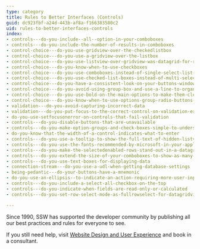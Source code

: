 ```yaml
---
type: category
title: Rules to Better Interfaces (Controls)
guid: dc923fbf-a24d-443b-af8a-f166383580c2
uid: rules-to-better-interfaces-controls
index:
- controls---do-you-include--all--option-in-your-comboboxes
- controls---do-you-include-the-number-of-results-in-comboboxes
- control-choice---do-you-use-gridview-over-the-checkedlistbox
- control-choice---do-you-use-a-gridview-over-the-listbox
- control-choice---do-you-use-listview-over-gridview-was-datagrid-for-readonly-windows-forms-only
- control-choice---do-you-know-when-to-use-checkboxes
- control-choice---do-you-use-comboboxes-instead-of-single-select-list-boxes
- control-choice---do-you-use-checked-list-boxes-instead-of-multi-select-list-boxes
- control-choice---do-you-have-a-consistent-look-on-your-buttons-windows-forms-only
- control-choice---do-you-avoid-using-group-box-and-use-a-line-to-organize-your-form
- control-choice---do-you-use-bold-on-the-main-options-to-make-them-clearer
- control-choice---do-you-know-when-to-use-options-group-radio-buttons-instead-of-combobox
- validation---do-you-avoid-capturing-incorrect-data
- validation---do-you-put-focus-to-the-correct-control-on-validation-error
- do-you-use-setfocusonerror-on-controls-that-fail-validation
- controls---do-you-disable-buttons-that-are-unavailable
- controls---do-you-make-option-groups-and-check-boxes-simple-to-understand
- do-you-know-that-the-width-of-a-control-indicates-what-to-enter
- controls---do-you-use-a-tooltip-to-show-the-full-text-of-hidden-listview-data
- controls---do-you-use-the-fonts-recommended-by-microsoft-in-your-application-windows-forms-only
- controls---do-you-make-the-selectedenabled-rows-stand-out-in-a-datagrid
- controls---do-you-extend-the-size-of-your-comboboxes-to-show-as-many-results-as-possible-windows-forms-only
- controls---do-you-use-text-boxes-for-displaying-data
- connection-stream---do-you-use-a-udl-when-getting-database-settings
- being-pedantic---do-your-buttons-have-a-mnemonic
- do-you-use-an-ellipsis--to-indicate-an-action-requiring-more-user-input
- controls---do-you-include-a-select-all-checkbox-on-the-top
- controls---do-you-indicate-when-fields-are-read-only-or-calculated
- controls---do-you-set-row-select-mode-as-fullrowselect-for-datagridview-if-it-is-read-only-windows-forms-only

---
```

Since 1990, SSW has supported the developer community by publishing all our best practices and rules for everyone to see.

If you still need help, visit [Website Design and User Experience](http&#58;//www.ssw.com.au/ssw/Consulting/WebsiteDesignAndUserExperience.aspx) and book in a consultant.

